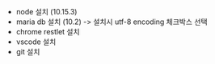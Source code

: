 * node 설치 (10.15.3)  
* maria db 설치 (10.2) -> 설치시 utf-8 encoding 체크박스 선택  
* chrome restlet 설치  
* vscode 설치  
* git 설치  
